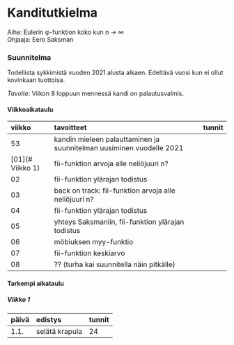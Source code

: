 # Kanditutkielma

Aihe: Eulerin φ-funktion koko kun n → ∞  
Ohjaaja: Eero Saksman

### Suunnitelma

Todellista sykkimistä vuoden 2021 alusta alkaen. Edeltävä vuosi kun ei ollut kovinkaan tuottoisa.

*Tavoite*: Viikon 8 loppuun mennessä kandi on palautusvalmis.

#### Viikkoaikataulu

| viikko | tavoitteet | tunnit |
| :------| :----------| :------|
| 53 | kandin mieleen palauttaminen ja suunnitelman uusiminen vuodelle 2021 |  |
| [01](# Viikko 1) | fii-funktion arvoja alle neliöjuuri n? |  |
| 02 | fii-funktion ylärajan todistus |  |
| 03 | back on track: fii-funktion arvoja alle neliöjuuri n? |  |
| 04 | fii-funktion ylärajan todistus | |
| 05 | yhteys Saksmaniin, fii-funktion ylärajan todistus | |
| 06 | möbiuksen myy-funktio | |
| 07 | fii-funktion keskiarvo | |
| 08 | ?? (turha kai suunnitella näin pitkälle) | |

#### Tarkempi aikataulu

##### Viikko 1

| päivä | edistys | tunnit |
| :-----| :-------| :------|
| 1.1. | selätä krapula | 24 |
